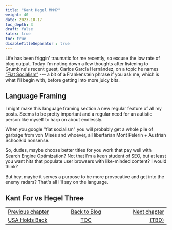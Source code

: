 ```yaml
---
title: "Kant Hegel MMM?"
weight: 40
date: 2023-10-17
toc_depth: 3
draft: false
katex: true
toc: true
disableTitleSeparator : true
---
```


Life has been friggin' traumatic for me recently, so excuse the low rate of 
blog output.  Today I'm noting down a few thoughts after listening to 
Grumbine's recent guest, Carlos García Hernández, on a topic he names 
[“Fiat Socialism”](https://www.youtube.com/watch?v=Bk96zEm6mJ0) --- a bit of 
a Frankenstein phrase if you ask me, which is what I'll begin with, before 
getting into more juicy bits.

## Language Framing

I might make this language framing section a new regular feature of all my 
posts. Seems to be pretty important and a regular need for an autistic person 
like myself to harp on about endlessly.

When you google "fiat socialism" you will probably get a whole pile of garbage 
from von Mises and whoever, all libertarian Mont Pelerin + Austrian Schoolkid 
nonsense.

So, dudes, maybe choose better titles for you work that pay well with Search 
Engine Optimization? Not that I'm a keen student of SEO, but at least you want 
hits that populate user browsers with like-minded content?  I would think? 

But hey, maybe it serves a purpose to be more provocative and get into the 
enemy radars? That's all I'll say on the language.

## Kant For vs Hegel Three










<table style="border-collapse: collapse; border=0;">
    <colgroup>
       <col span="1" style="width: 25%;">
       <col span="1" style="width: 15%;">
       <col span="1" style="width: 25%;">
    </colgroup>
<tr style="border: 1px solid color:#0f0f0f;">
<td style="border: 1px solid color:#0f0f0f;"><a href="../38_usa_holdingback">Previous chapter</a></td>
<td style="border: 1px solid color:#0f0f0f; text-align:center;"><a href="../">Back to Blog</a></td>
<td style="border: 1px solid color:#0f0f0f; text-align:right;"><a href="./">Next chapter</a></td>
</tr>
<tr style="border: 1px solid color:#0f0f0f;">
<td style="border: 1px solid color:#0f0f0f;"><a href="../38_usa_holdingback">USA Holds Back</a></td>
<td style="border: 1px solid color:#0f0f0f; text-align:center;"><a href="../">TOC</a></td>
<td style="border: 1px solid color:#0f0f0f; text-align:right;"><a href="./">(TBD)</a></td>
</tr>
</table>

